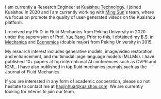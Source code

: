 I am currently a Research Engineer at [Kuaishou Technology](https://ir.kuaishou.com/). 
I joined Kuaishou in 2020 and I am currently working with [Ming Sun](https://msunming.github.io/)'s team, where we focus on promote the quality of user-generated videos on the Kuaishou platform.

I received my Ph.D. in Fluid Mechanics from Peking University in 2020 under the supervision of Prof. [Yue Yang](http://www2.coe.pku.edu.cn/subpaget.asp?id=489). Prior to this, I obtained my B.S. in [Mechanics](https://en.coe.pku.edu.cn/) and [Economics](https://en.nsd.pku.edu.cn/) (double major) from Peking University in 2015.

My research interest includes generative models, image/video restoration and enhancement, and multimodal large language models (MLLMs).
I have published 10+ papers at top international AI conferences such as CVPR and ICML. I have also published in top fluid mechanics journals such as the Journal of Fluid Mechanics.

If you are interested in any form of academic cooperation, please do not hesitate to contact me at [haojinhua@kuaishou.com](mailto:haojinhua@kuaishou.com). We are currently looking for interns to join our team.
